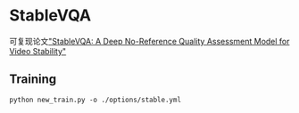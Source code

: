 # StableVQA

可复现论文["StableVQA: A Deep No-Reference Quality Assessment Model for Video Stability"](https://arxiv.org/abs/2308.04904)

## Training

    python new_train.py -o ./options/stable.yml
